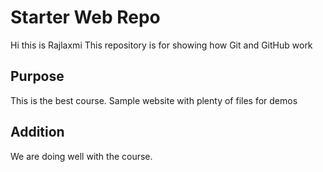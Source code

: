 # Starter Web Repo
Hi this is Rajlaxmi
This repository is for showing how Git and GitHub work

## Purpose
This is the best course.
Sample website with plenty of files for demos

## Addition
We are doing well with the course.
